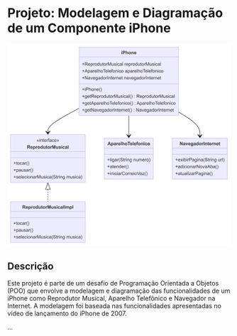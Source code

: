 # Projeto: Modelagem e Diagramação de um Componente iPhone

![Diagrama UML](diagrama.png)

## Descrição

Este projeto é parte de um desafio de Programação Orientada a Objetos (POO) que envolve a modelagem e diagramação das funcionalidades de um iPhone como Reprodutor Musical, Aparelho Telefônico e Navegador na Internet. A modelagem foi baseada nas funcionalidades apresentadas no vídeo de lançamento do iPhone de 2007.

...
